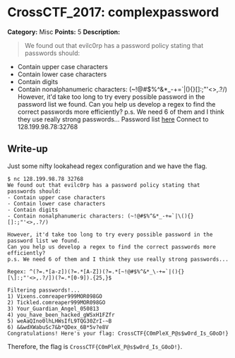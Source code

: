 # CrossCTF_2017: complexpassword

**Category:** Misc
**Points:** 5
**Description:**

>We found out that evilc0rp has a password policy stating that passwords should:
- Contain upper case characters
- Contain lower case characters
- Contain digits
- Contain nonalphanumeric characters: (~!@#$%^&*_-+=`|\(){}[]:;"'<>,.?/)
However, it'd take too long to try every possible password in the password list we found.
Can you help us develop a regex to find the correct passwords more efficiently?
p.s. We need 6 of them and I think they use really strong passwords...
Password list [here](10m_list)
Connect to 128.199.98.78:32768

## Write-up
Just some nifty lookahead regex configuration and we have the flag.

    $ nc 128.199.98.78 32768
    We found out that evilc0rp has a password policy stating that passwords should:
    - Contain upper case characters
    - Contain lower case characters
    - Contain digits
    - Contain nonalphanumeric characters: (~!@#$%^&*_-+=`|\(){}[]:;"'<>,.?/)

    However, it'd take too long to try every possible password in the password list we found.
    Can you help us develop a regex to find the correct passwords more efficiently?
    p.s. We need 6 of them and I think they use really strong passwords...

    Regex: ^(?=.*[a-z])(?=.*[A-Z])(?=.*[~!@#$%^&*_\-+=`|(){}[\]:;"'<>,.?/])(?=.*[0-9]).{25,}$

    Filtering passwords!...
    1) Vixens.comreaper999MOR098GO
    2) Tickled.comreaper999MOR098GO
    3) Your_Guardian_Angel_050813
    4) you_have_been_hacked_gWSxH1FZfr
    5) weAaQIno0lhLHWsIfL9TQG30ZrI-~B
    6) &&wdXWabuSc7&b*QDex_6B*5v?e8V
    Congratulations! Here's your flag: CrossCTF{C0mPleX_P@s$w0rd_Is_G0oD!}

Therefore, the flag is `CrossCTF{C0mPleX_P@s$w0rd_Is_G0oD!}`.